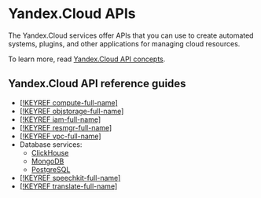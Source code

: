 # Yandex.Cloud APIs

The Yandex.Cloud services offer APIs that you can use to create automated systems, plugins, and other applications for managing cloud resources.

To learn more, read [Yandex.Cloud API concepts](../api-design-guide/).

## Yandex.Cloud API reference guides

- [[!KEYREF compute-full-name]](../compute/api-ref/)
- [[!KEYREF objstorage-full-name]](../storage/s3/)
- [[!KEYREF iam-full-name]](../iam/api-ref/)
- [[!KEYREF resmgr-full-name]](../resource-manager/api-ref/)
- [[!KEYREF vpc-full-name]](../vpc/api-ref/)
- Database services:
   * [ClickHouse](../managed-clickhouse/api-ref/)
   * [MongoDB](../managed-mongodb/api-ref/)
   * [PostgreSQL](../managed-postgresql/api-ref/)
- [[!KEYREF speechkit-full-name]](../speechkit/)
- [[!KEYREF translate-full-name]](../translate/)

